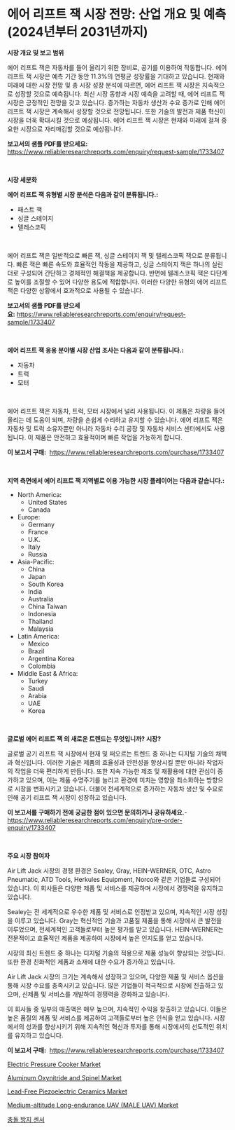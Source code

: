 <p><h1>에어 리프트 잭 시장 전망: 산업 개요 및 예측 (2024년부터 2031년까지)</h1></p><p><strong>시장 개요 및 보고 범위</strong></p>
<p><p>에어 리프트 잭은 자동차를 들어 올리기 위한 장비로, 공기를 이용하여 작동합니다. 에어 리프트 잭 시장은 예측 기간 동안 11.3%의 연평균 성장률을 기대하고 있습니다. 현재와 미래에 대한 시장 전망 및 총 시장 성장 분석에 따르면, 에어 리프트 잭 시장은 지속적으로 성장할 것으로 예측됩니다. 최신 시장 동향과 시장 예측을 고려할 때, 에어 리프트 잭 시장은 긍정적인 전망을 갖고 있습니다. 증가하는 자동차 생산과 수요 증가로 인해 에어 리프트 잭 시장은 계속해서 성장할 것으로 전망됩니다. 또한 기술의 발전과 제품 혁신이 시장을 더욱 확대시킬 것으로 예상됩니다. 에어 리프트 잭 시장은 현재와 미래에 걸쳐 중요한 시장으로 자리매김할 것으로 예상됩니다.</p></p>
<p><strong>보고서의 샘플 PDF를 받으세요:</strong> <a href="https://www.reliableresearchreports.com/enquiry/request-sample/1733407">https://www.reliableresearchreports.com/enquiry/request-sample/1733407</a></p>
<p>&nbsp;</p>
<p><strong>시장 세분화</strong></p>
<p><strong>에어 리프트 잭 유형별 시장 분석은 다음과 같이 분류됩니다.:</strong></p>
<p><ul><li>패스트 잭</li><li>싱글 스테이지</li><li>텔레스코픽</li></ul></p>
<p>&nbsp;</p>
<p><p>에어 리프트 잭은 일반적으로 빠른 잭, 싱글 스테이지 잭 및 텔레스코픽 잭으로 분류됩니다. 빠른 잭은 빠른 속도와 효율적인 작동을 제공하고, 싱글 스테이지 잭은 하나의 실린더로 구성되어 간단하고 경제적인 해결책을 제공합니다. 반면에 텔레스코픽 잭은 다단계로 높이를 조절할 수 있어 다양한 용도에 적합합니다. 이러한 다양한 유형의 에어 리프트 잭은 다양한 상황에서 효과적으로 사용될 수 있습니다.</p></p>
<p><strong>보고서의 샘플 PDF를 받으세요:</strong>&nbsp;<a href="https://www.reliableresearchreports.com/enquiry/request-sample/1733407">https://www.reliableresearchreports.com/enquiry/request-sample/1733407</a></p>
<p>&nbsp;</p>
<p><strong> 에어 리프트 잭 응용 분야별 시장 산업 조사는 다음과 같이 분류됩니다.:</strong></p>
<p><ul><li>자동차</li><li>트럭</li><li>모터</li></ul></p>
<p>&nbsp;</p>
<p><p>에어 리프트 잭은 자동차, 트럭, 모터 시장에서 널리 사용됩니다. 이 제품은 차량을 들어올리는 데 도움이 되며, 차량을 손쉽게 수리하고 유지할 수 있습니다. 에어 리프트 잭은 자동차 및 트럭 소유자뿐만 아니라 자동차 수리 공장 및 자동차 서비스 센터에서도 사용됩니다. 이 제품은 안전하고 효율적이며 빠른 작업을 가능하게 합니다.</p></p>
<p><strong>이 보고서 구매:</strong>&nbsp; <a href="https://www.reliableresearchreports.com/purchase/1733407">https://www.reliableresearchreports.com/purchase/1733407</a></p>
<p>&nbsp;</p>
<p><strong>지역 측면에서 에어 리프트 잭 지역별로 이용 가능한 시장 플레이어는 다음과 같습니다.:</strong></p>
<p><ul>
    <li>
        North America:
        <ul>
            <li>United States</li>
            <li>Canada</li>
        </ul>
    </li>
    <li>
        Europe:
        <ul>
            <li>Germany</li>
            <li>France</li>
            <li>U.K.</li>
            <li>Italy</li>
            <li>Russia</li>
        </ul>
    </li>
    <li>
        Asia-Pacific:
        <ul>
            <li>China</li>
            <li>Japan</li>
            <li>South Korea</li>
            <li>India</li>
            <li>Australia</li>
            <li>China Taiwan</li>
            <li>Indonesia</li>
            <li>Thailand</li>
            <li>Malaysia</li>
        </ul>
    </li>
    <li>
        Latin America:
        <ul>
            <li>Mexico</li>
            <li>Brazil</li>
            <li>Argentina Korea</li>
            <li>Colombia</li>
        </ul>
    </li>
    <li>
        Middle East & Africa:
        <ul>
            <li>Turkey</li>
            <li>Saudi</li>
            <li>Arabia</li>
            <li>UAE</li>
            <li>Korea</li>
        </ul>
    </li>
    </ul></p>
<p>&nbsp;</p>
<p><strong>글로벌 에어 리프트 잭 의 새로운 트렌드는 무엇입니까? 시장?</strong></p>
<p><p>글로벌 공기 리프트 잭 시장에서 현재 및 떠오르는 트렌드 중 하나는 디지털 기술의 채택과 혁신입니다. 이러한 기술은 제품의 효율성과 안전성을 향상시킬 뿐만 아니라 작업자의 작업을 더욱 편리하게 만듭니다. 또한 지속 가능한 제조 및 재활용에 대한 관심이 증가하고 있으며, 이는 제품 수명주기를 늘리고 환경에 미치는 영향을 최소화하는 방향으로 시장을 변화시키고 있습니다. 더불어 전세계적으로 증가하는 자동차 생산 및 수요로 인해 공기 리프트 잭 시장이 성장하고 있습니다.</p></p>
<p><strong>이 보고서를 구매하기 전에 궁금한 점이 있으면 문의하거나 공유하세요.</strong>- <a href="https://www.reliableresearchreports.com/enquiry/pre-order-enquiry/1733407">https://www.reliableresearchreports.com/enquiry/pre-order-enquiry/1733407</a></p>
<p>&nbsp;</p>
<p><strong>주요 시장 참여자</strong></p>
<p><p>Air Lift Jack 시장의 경쟁 환경은 Sealey, Gray, HEIN-WERNER, OTC, Astro Pneumatic, ATD Tools, Herkules Equipment, Norco와 같은 기업들로 구성되어 있습니다. 이 회사들은 다양한 제품 및 서비스를 제공하며 시장에서 경쟁력을 유지하고 있습니다.</p><p>Sealey는 전 세계적으로 우수한 제품 및 서비스로 인정받고 있으며, 지속적인 시장 성장을 이루고 있습니다. Gray는 혁신적인 기술과 고품질 제품을 통해 시장에서 큰 발전을 이루었으며, 전세계적인 고객들로부터 높은 평가를 받고 있습니다. HEIN-WERNER는 전문적이고 효율적인 제품을 제공하여 시장에서 높은 인지도를 얻고 있습니다.</p><p>시장의 최신 트렌드 중 하나는 디지털 기술의 적용으로 제품 성능이 향상되는 것입니다. 또한 환경 친화적인 제품과 소재에 대한 수요가 증가하고 있습니다.</p><p>Air Lift Jack 시장의 크기는 계속해서 성장하고 있으며, 다양한 제품 및 서비스 옵션을 통해 시장 수요를 충족시키고 있습니다. 많은 기업들이 적극적으로 시장에 진출하고 있으며, 신제품 및 서비스를 개발하여 경쟁력을 강화하고 있습니다.</p><p>이 회사들 중 일부의 매출액은 매우 높으며, 지속적인 수익을 창출하고 있습니다. 이들은 높은 품질의 제품 및 서비스를 제공하여 고객들로부터 높은 인식을 얻고 있습니다. 시장에서의 성과를 향상시키기 위해 지속적인 혁신과 투자를 통해 시장에서의 선도적인 위치를 유지하고 있습니다.</p></p>
<p><strong>이 보고서 구매:</strong>&nbsp;&nbsp;<a href="https://www.reliableresearchreports.com/purchase/1733407">https://www.reliableresearchreports.com/purchase/1733407</a></p>
<p><p><a href="https://view.publitas.com/reportprime-1/electric-pressure-cooker-market-provides-detailed-segmentation-of-this-market-based-on-type-application-and-region-and-forecast-for-the-period-from-2024-2031/">Electric Pressure Cooker Market</a></p><p><a href="https://cautious-neon-760.notion.site/Aluminum-Oxynitride-and-Spinel-Market-Research-Report-Forecasted-for-Period-from-2024-2031-by-Mar-ccf07f6c62ae44a5b011f2913401920a">Aluminum Oxynitride and Spinel Market</a></p><p><a href="https://frill-swim-3cd.notion.site/Lead-Free-Piezoelectric-Ceramics-Market-Size-Focuses-on-Market-Dynamics-In-Depth-Analysis-and-Futur-94905bb0879048bcb9b5f5c05451cda1">Lead-Free Piezoelectric Ceramics Market</a></p><p><a href="https://issuu.com/reportprime-2/docs/medium-altitude-long-endurance-uav-male-uav-market">Medium-altitude Long-endurance UAV (MALE UAV) Market</a></p><p><a href="https://medium.com/@whitneyboyettebo9kiw7yr13/%EC%B6%A9%EB%8F%8C-%ED%9A%8C%ED%94%BC-%EC%84%BC%EC%84%9C-%EC%8B%9C%EC%9E%A5-%EC%A2%85%EB%A5%98-%EC%9D%91%EC%9A%A9-%EB%B0%8F-%EC%A7%80%EB%A6%AC%EC%97%90-%EB%94%B0%EB%A5%B8-%ED%8F%AC%EA%B4%84%EC%A0%81-%ED%8F%89%EA%B0%80-c1a9f5adec40">충돌 방지 센서</a></p></p>
